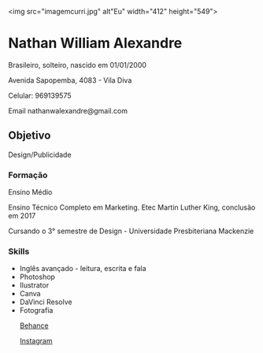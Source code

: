 <!DOCTYPE html> 
<html lang="pt-br">
<head> 
<title>Nathan William Alexandre</title> 
</head>
<body>

<img src="imagemcurri.jpg" alt"Eu" width="412"
height="549">

<h1>Nathan William Alexandre</h1>

<p>Brasileiro, solteiro, nascido em 01/01/2000

<p>Avenida Sapopemba, 4083 - Vila Diva

<p>Celular: 969139575

<p>Email nathanwalexandre@gmail.com</p>
  
<h2>Objetivo</h2>

<p>Design/Publicidade</p>

<h3>Formação</h3>
<p>Ensino Médio</p>
<p>Ensino Técnico Completo em Marketing. Etec Martin Luther King, conclusão em 2017</p>
<p>Cursando o 3° semestre de Design - Universidade Presbiteriana Mackenzie</p>

<h3>Skills</h3>
<ul>
    <li>Inglês avançado - leitura, escrita e fala </li>
    <li>Photoshop</li>
    <li>Ilustrator</li>
    <li>Canva</li>
    <li>DaVinci Resolve</li>
    <li>Fotografia</li>
<p><a href="https://www.behance.net/nwilla/">Behance</a></p>    
<p><a href="https://www.instagram.com/nwill.a/">Instagram</a></p>  

</ul>
 
</body>
</html>

